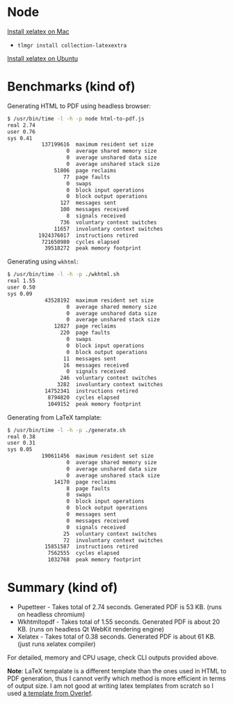 # Node

[Install xelatex on Mac](https://gist.github.com/peterhurford/75957ba9335e755013b87254ec85fab1)

- `tlmgr install collection-latexextra`

[Install xelatex on Ubuntu](https://tex.stackexchange.com/questions/179778/xelatex-under-ubuntu)

# Benchmarks (kind of)

Generating HTML to PDF using headless browser:

```sh
$ /usr/bin/time -l -h -p node html-to-pdf.js
real 2.74
user 0.76
sys 0.41
           137199616  maximum resident set size
                   0  average shared memory size
                   0  average unshared data size
                   0  average unshared stack size
               51806  page reclaims
                  77  page faults
                   0  swaps
                   0  block input operations
                   0  block output operations
                 127  messages sent
                 100  messages received
                   8  signals received
                 736  voluntary context switches
               11657  involuntary context switches
          1924376017  instructions retired
           721650980  cycles elapsed
            39518272  peak memory footprint
```

Generating using `wkhtml`:

```sh
$ /usr/bin/time -l -h -p ./wkhtml.sh
real 1.55
user 0.50
sys 0.09
            43528192  maximum resident set size
                   0  average shared memory size
                   0  average unshared data size
                   0  average unshared stack size
               12827  page reclaims
                 220  page faults
                   0  swaps
                   0  block input operations
                   0  block output operations
                  11  messages sent
                  16  messages received
                   0  signals received
                 246  voluntary context switches
                3282  involuntary context switches
            14752341  instructions retired
             8794820  cycles elapsed
             1049152  peak memory footprint
```

Generating from LaTeX tamplate:

```sh
$ /usr/bin/time -l -h -p ./generate.sh
real 0.38
user 0.31
sys 0.05
           190611456  maximum resident set size
                   0  average shared memory size
                   0  average unshared data size
                   0  average unshared stack size
               14170  page reclaims
                   8  page faults
                   0  swaps
                   0  block input operations
                   0  block output operations
                   0  messages sent
                   0  messages received
                   0  signals received
                  25  voluntary context switches
                  72  involuntary context switches
            15851587  instructions retired
             7562555  cycles elapsed
             1032768  peak memory footprint
```

# Summary (kind of)

- Pupetteer - Takes total of 2.74 seconds. Generated PDF is 53 KB. (runs on headless chromium)
- Wkhtmltopdf - Takes total of 1.55 seconds. Generated PDF is about 20 KB. (runs on headless Qt WebKit rendering engine)
- Xelatex - Takes total of 0.38 seconds. Generated PDF is about 61 KB. (just runs xelatex compiler)

For detailed, memory and CPU usage, check CLI outputs provided above.

**Note**: LaTeX tempalate is a different template than the ones used in HTML to PDF generation, thus I cannot verify which method is more efficient in terms of output size. I am not good at writing latex templates from scratch so I used [a template from Overlef](https://www.overleaf.com/latex/templates/simple-invoice-template/gmxrwszhhccr).
